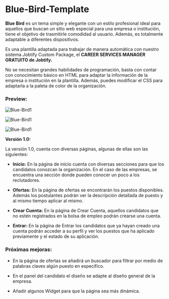 # Blue-Bird-Template
**Blue Bird** es un tema simple y elegante con un estilo profesional ideal para aquellos que buscan un sitio web especial para una empresa o  institución, tiene el objetivo de trasmitirle comodidad al usuario. Además, es totalmente adaptable a diferentes dispositivos.

Es una plantilla adaptada para trabajar de manera automática con nuestro sistema Jobtify Custom Package, el **CAREER SERVICES MANAGER GRATUITO de Jobtify.**

No se necesitan grandes habilidades de programación, basta con contar con conocimiento básico en HTML para adaptar la información de la empresa o institución en la plantilla. Además, puedes modificar el CSS para adaptarla a la paleta de color de la organización.


### Preview:
![Blue-Bird1](https://cdn.jobtify.com.mx/jcp/bluebird1.JPG "Blue-Bird1")

 ![Blue-Bird1](https://cdn.jobtify.com.mx/jcp/bluebird2.JPG "Blue-Bird2")

  ![Blue-Bird1](https://cdn.jobtify.com.mx/jcp/bluebird3.JPG "Blue-Bird3")


**Versión 1.0:** 

La versión 1.0, cuenta con diversas páginas, algunas de ellas son las siguientes:

- **Inicio:** En la página de inicio cuenta con diversas secciones para que los candidatos conozcan la organización. En el caso de las empresas, se encuentra una sección donde pueden conocer un poco a los reclutadores.

- **Ofertas:** En la página de ofertas se encontrarán los puestos disponibles. Además los postulantes podrán ver la descripción detallada de puesto y al mismo tiempo aplicar al mismo.

- **Crear Cuenta:** En la página de Crear Cuenta, aquellos candidatos que no estén registrados en la bolsa de empleo podrán crearse una cuenta.

- **Entrar:** En la página de Entrar los candidatos que ya hayan creado una cuenta podrán acceder a su perfil y ver los puestos que ha aplicado previamente y el estado de su aplicación.


### Próximas mejoras:

- En la página de ofertas se añadirá un buscador para filtrar por medio de palabras claves algún puesto en específico.

- En el panel del candidato el diseño se adapte al diseño general de la empresa.

- Añadir algunos Widget para que la página sea más dinámica.
